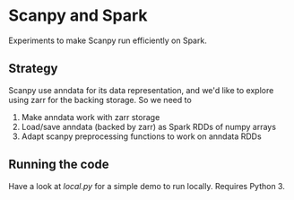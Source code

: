 # Scanpy and Spark

Experiments to make Scanpy run efficiently on Spark.

## Strategy

Scanpy use anndata for its data representation, and we'd like to explore using
zarr for the backing storage. So we need to

1. Make anndata work with zarr storage
2. Load/save anndata (backed by zarr) as Spark RDDs of numpy arrays
3. Adapt scanpy preprocessing functions to work on anndata RDDs

## Running the code

Have a look at _local.py_ for a simple demo to run locally. Requires Python 3.